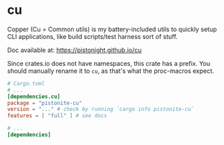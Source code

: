# cu

Copper (Cu = Common utils) is my battery-included utils to quickly
setup CLI applications, like build scripts/test harness sort of stuff.

Doc available at: https://pistonight.github.io/cu

Since crates.io does not have namespaces, this crate has a prefix.
You should manually rename it to `cu`, as that's what the proc-macros
expect.
```toml
# Cargo.toml
# ...
[dependencies.cu]
package = "pistonite-cu"
version = "..." # check by running `cargo info pistonite-cu`
features = [ "full" ] # see docs

# ...
[dependencies]
```
